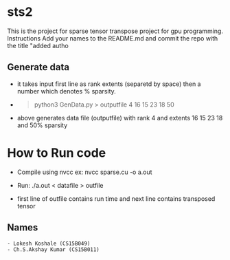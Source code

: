 # sts2

This is the project for sparse tensor transpose project for gpu programming.
Instructions
Add your names to the README.md and commit the repo with the title "added autho

## Generate data
   -  it takes input first line as rank extents (separetd by space) then a number which denotes % sparsity.

   - > python3 GenData.py > outputfile
	4 16 15 23 18
	50

   - above generates data file (outputfile) with rank 4 and extents 16 15 23 18 and 50% sparsity


# How to Run code
  - Compile using nvcc ex: nvcc sparse.cu -o a.out
  - Run:  ./a.out < datafile > outfile

  - first line of outfile contains run time and next line contains transposed tensor

## Names
    - Lokesh Koshale (CS15B049)
    - Ch.S.Akshay Kumar (CS15B011)
